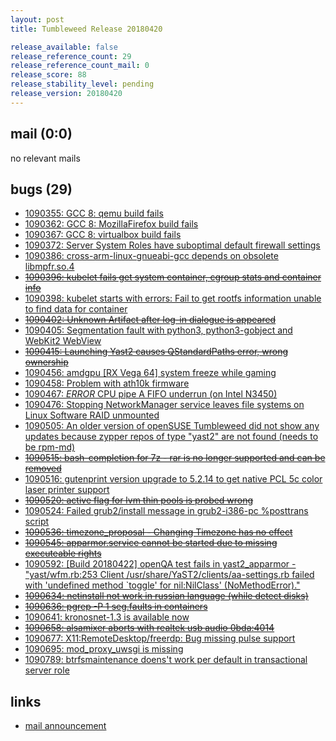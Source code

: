 ```yaml
---
layout: post
title: Tumbleweed Release 20180420

release_available: false
release_reference_count: 29
release_reference_count_mail: 0
release_score: 88
release_stability_level: pending
release_version: 20180420
---
```


## mail (0:0)

no relevant mails

## bugs (29)

<!--more-->

- [1090355: GCC 8: qemu build fails](https://bugzilla.opensuse.org/show_bug.cgi?id=1090355)
- [1090362: GCC 8: MozillaFirefox build fails](https://bugzilla.opensuse.org/show_bug.cgi?id=1090362)
- [1090367: GCC 8: virtualbox build fails](https://bugzilla.opensuse.org/show_bug.cgi?id=1090367)
- [1090372: Server System Roles have suboptimal default firewall settings](https://bugzilla.opensuse.org/show_bug.cgi?id=1090372)
- [1090386: cross-arm-linux-gnueabi-gcc depends on obsolete libmpfr.so.4](https://bugzilla.opensuse.org/show_bug.cgi?id=1090386)
- ~~[1090396: kubelet fails get system container, cgroup stats and container info](https://bugzilla.opensuse.org/show_bug.cgi?id=1090396)~~
- [1090398: kubelet starts with errors:  Fail to get rootfs information unable to find data for container](https://bugzilla.opensuse.org/show_bug.cgi?id=1090398)
- ~~[1090402: Unknown Artifact after log-in dialogue is appeared](https://bugzilla.opensuse.org/show_bug.cgi?id=1090402)~~
- [1090405: Segmentation fault with python3, python3-gobject and WebKit2 WebView](https://bugzilla.opensuse.org/show_bug.cgi?id=1090405)
- ~~[1090415: Launching Yast2 causes QStandardPaths error, wrong ownership](https://bugzilla.opensuse.org/show_bug.cgi?id=1090415)~~
- [1090456: amdgpu [RX Vega 64] system freeze while gaming](https://bugzilla.opensuse.org/show_bug.cgi?id=1090456)
- [1090458: Problem with ath10k firmware](https://bugzilla.opensuse.org/show_bug.cgi?id=1090458)
- [1090467: *ERROR* CPU pipe A FIFO underrun (on Intel N3450)](https://bugzilla.opensuse.org/show_bug.cgi?id=1090467)
- [1090476: Stopping NetworkManager service leaves file systems on Linux Software RAID unmounted](https://bugzilla.opensuse.org/show_bug.cgi?id=1090476)
- [1090505: An older version of openSUSE Tumbleweed did not show any updates because zypper repos of type "yast2" are not found (needs to be rpm-md)](https://bugzilla.opensuse.org/show_bug.cgi?id=1090505)
- ~~[1090515: bash-completion for 7z - rar is no longer supported and can be removed](https://bugzilla.opensuse.org/show_bug.cgi?id=1090515)~~
- [1090516: gutenprint version upgrade to 5.2.14 to get native PCL 5c color laser printer support](https://bugzilla.opensuse.org/show_bug.cgi?id=1090516)
- ~~[1090520: active flag for lvm thin pools is probed wrong](https://bugzilla.opensuse.org/show_bug.cgi?id=1090520)~~
- [1090524: Failed grub2/install message in grub2-i386-pc %posttrans script](https://bugzilla.opensuse.org/show_bug.cgi?id=1090524)
- ~~[1090536: timezone_proposal - Changing Timezone has no effect](https://bugzilla.opensuse.org/show_bug.cgi?id=1090536)~~
- ~~[1090545: apparmor.service cannot be started due to missing executeable rights](https://bugzilla.opensuse.org/show_bug.cgi?id=1090545)~~
- [1090592: [Build 20180422] openQA test fails in yast2_apparmor - "yast/wfm.rb:253 Client /usr/share/YaST2/clients/aa-settings.rb failed with 'undefined method `toggle' for nil:NilClass' (NoMethodError)."](https://bugzilla.opensuse.org/show_bug.cgi?id=1090592)
- ~~[1090634: netinstall not work in russian language (while detect disks)](https://bugzilla.opensuse.org/show_bug.cgi?id=1090634)~~
- ~~[1090636: pgrep -P 1 seg.faults in containers](https://bugzilla.opensuse.org/show_bug.cgi?id=1090636)~~
- [1090641: kronosnet-1.3 is available now](https://bugzilla.opensuse.org/show_bug.cgi?id=1090641)
- ~~[1090658: alsamixer aborts with realtek usb audio 0bda:4014](https://bugzilla.opensuse.org/show_bug.cgi?id=1090658)~~
- [1090677: X11:RemoteDesktop/freerdp: Bug missing pulse support](https://bugzilla.opensuse.org/show_bug.cgi?id=1090677)
- [1090695: mod_proxy_uwsgi is missing](https://bugzilla.opensuse.org/show_bug.cgi?id=1090695)
- [1090789: btrfsmaintenance doens't work per default in transactional server role](https://bugzilla.opensuse.org/show_bug.cgi?id=1090789)



## links

- [mail announcement](https://lists.opensuse.org/opensuse-factory/2018-04/msg00771.html)
